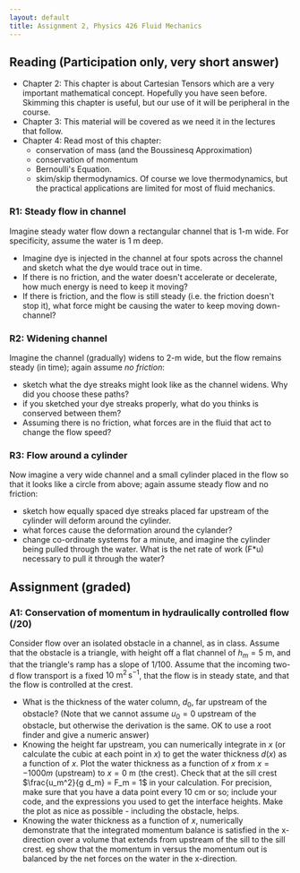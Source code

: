 ```yaml
---
layout: default
title: Assignment 2, Physics 426 Fluid Mechanics
---
```


## Reading (Participation only, very short answer)

- Chapter 2: This chapter is about Cartesian Tensors which are a very
important mathematical concept.  Hopefully you have seen before.  Skimming this chapter is useful, but our use of it will be peripheral in the course.
- Chapter 3: This material will be covered as we need it in the lectures
that follow.
- Chapter 4: Read most of this chapter:
  - conservation of mass (and the Boussinesq Approximation)
  - conservation of momentum
  - Bernoulli's Equation.
  - skim/skip thermodynamics.  Of course we love thermodynamics, but the
  practical applications are limited for most of fluid mechanics.

### R1:  Steady flow in channel

Imagine steady water flow down a rectangular channel that is 1-m wide.
For specificity, assume the water is 1 m deep.
  - Imagine dye is injected in the channel at four spots across the channel
  and sketch what the dye would trace out in time.
  - If there is no friction, and the water doesn't accelerate or decelerate,
  how much energy is need to keep it moving?
  - If there is friction, and the flow is still steady (i.e. the friction doesn't stop it), what force might be causing the water to keep moving down-
  channel?

### R2: Widening channel

Imagine the channel (gradually) widens to 2-m wide, but the flow remains
steady (in time); again assume *no friction*:
  - sketch what the dye streaks might look like as the channel widens.  Why did
  you choose these paths?
  - if you sketched your dye streaks properly, what do you thinks is conserved
  between them?
  - Assuming there is no friction, what forces are in the fluid that act to
  change the flow speed?

### R3:  Flow around a cylinder

Now imagine a very wide channel and a small cylinder placed in the flow so
that it looks like a circle from above; again assume steady flow and no
friction:
  - sketch how equally spaced dye streaks placed far upstream of the
  cylinder will deform around the cylinder.
  - what forces cause the deformation around the cylander?
  - change co-ordinate systems for a minute, and imagine the cylinder
  being pulled through the water.  What is the net rate of work (F*u)
  necessary to pull it through the water?


## Assignment (graded)

### A1: Conservation of momentum in hydraulically controlled flow  (/20)

  Consider flow over an isolated obstacle in a channel, as in class.  Assume that the obstacle is a triangle, with height off a flat channel of $h_m = 5\ \mathrm{m}$, and that the triangle's ramp has a slope of 1/100.  Assume that the incoming two-d flow transport is a fixed $10\ \mathrm{m^2\,s^{-1}}$, that the flow is in steady state, and that the flow is controlled at the crest.

  - What is the thickness of the water column, $d_0$, far upstream of the obstacle?  (Note that we cannot assume $u_0 = 0$ upstream of the obstacle, but otherwise the derivation is the same.  OK to use a root finder and give a numeric answer)
  - Knowing the height far upstream, you can numerically integrate in $x$ (or calculate the cubic at each point in $x$) to get the water thickness $d(x)$ as a function of $x$.  Plot the water thickness as a function of $x$ from $x=-1000 m$ (upstream) to $x=0\ \mathrm{m}$ (the crest).  Check that at the sill crest $\frac{u_m^2}{g d_m} = F_m = 1$ in your calculation.  For precision, make sure that you have a data point every 10 cm or so; include your code, and the expressions you used to get the interface heights.  Make the plot as nice as possible - including the obstacle, helps.
  -  Knowing the water thickness as a function of $x$, numerically demonstrate that the integrated momentum balance is satisfied in the x-direction over a volume that extends from upstream of the sill to the sill crest.  eg show that the momentum in versus the momentum out is balanced by the net forces on the water in the x-direction.

